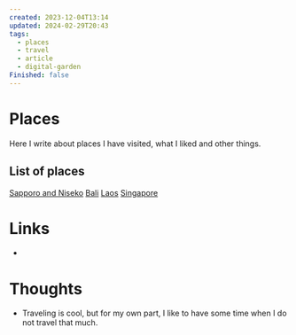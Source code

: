 ```yaml
---
created: 2023-12-04T13:14
updated: 2024-02-29T20:43
tags:
  - places
  - travel
  - article
  - digital-garden
Finished: false
---
```

# Places

Here I write about places I have visited, what I liked and other things. 

## List of places
[Sapporo and Niseko](Sapporo%20and%20Niseko.md)
[Bali](Bali.md)
[Laos](Laos.md)
[Singapore](Singapore.md)

# Links
- 

# Thoughts 
- Traveling is cool, but for my own part, I like to have some time when I do not travel that much. 



